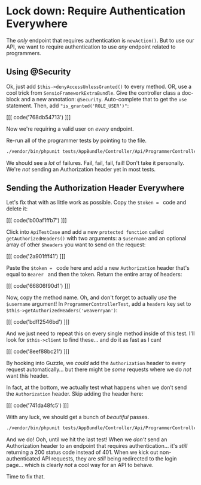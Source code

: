 # Lock down: Require Authentication Everywhere

The *only* endpoint that requires authentication is `newAction()`. But to use our
API, we want to require authentication to use *any* endpoint related to programmers.

## Using @Security

Ok, just add `$this->denyAccessUnlessGranted()` to every method. OR, use a cool
trick from `SensioFrameworkExtraBundle`. Give the controller class a doc-block and
a new annotation: `@Security`. Auto-complete that to get the `use` statement.
Then, add `"is_granted('ROLE_USER')"`:

[[[ code('768db54713') ]]]

Now we're requiring a valid user on *every* endpoint.

Re-run all of the programmer tests by pointing to the file.

```bash
./vendor/bin/phpunit tests/AppBundle/Controller/Api/ProgrammerControllerTest.php
```

We should see a *lot* of failures. Fail, fail, fail, fail! Don't take it personally.
We're *not* sending an Authorization header yet in most tests.

## Sending the Authorization Header Everywhere

Let's fix that with as little work as possible. Copy the `$token = ` code and delete it:

[[[ code('b00af1ffb7') ]]]

Click into `ApiTestCase` and add a new `protected function` called `getAuthorizedHeaders()`
with two arguments: a `$username` and an optional array of other `$headers` you want
to send on the request:

[[[ code('2a901fff41') ]]]

Paste the `$token = ` code here and add a new `Authorization` header that's equal
to `Bearer ` and then the token. Return the entire array of headers:

[[[ code('66806f90d1') ]]]

Now, copy the method name. Oh, and don't forget to actually *use* the `$username`
argument! In `ProgrammerControllerTest`, add a `headers` key set to
`$this->getAuthorizedHeaders('weaverryan')`:

[[[ code('bdff2546bd') ]]]

And we just need to repeat this on every single method inside of this test. I'll
look for `$this->client` to find these... and do it as fast as I can!

[[[ code('8eef88bc21') ]]]

By hooking into Guzzle, we *could* add the `Authorization` header to every request
automatically... but there might be *some* requests where we do *not* want this header.

In fact, at the bottom, we actually test what happens when we don’t send the `Authorization`
header. Skip adding the header here:

[[[ code('741da48fc5') ]]]

With any luck, we should get a bunch of *beautiful* passes.

```bash
./vendor/bin/phpunit tests/AppBundle/Controller/Api/ProgrammerControllerTest.php
```

And we do! Ooh, until we hit the last test! When we *don't* send an Authorization
header to an endpoint that requires authentication... it's *still* returning a 200
status code instead of 401. When we kick out non-authenticated API requests, they
are *still* being redirected to the login page... which is clearly *not* a cool way
for an API to behave.

Time to fix that.
